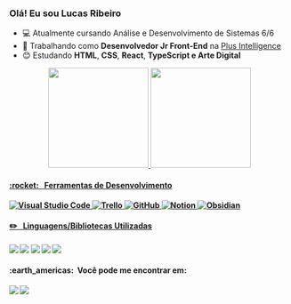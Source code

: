 ### Olá! Eu sou Lucas Ribeiro

- 💻 Atualmente cursando Análise e Desenvolvimento de Sistemas 6/6
- 💼 Trabalhando como **Desenvolvedor Jr Front-End** na <a href="https://www.plusintelligence.com.br">Plus Intelligence</a>
- 😊 Estudando <b>HTML</b>, <b>CSS</b>, <b>React</b>, <b>TypeScript<b/> e <b>Arte Digital</b>


<div align="center">
  <a href="https://github.com/Lucas-RCS">
  <img height="180em" src="https://github-readme-stats.vercel.app/api?username=Lucas-RCS&show_icons=true&theme=radical&include_all_commits=true&count_private=true"/>
  <img height="180em" src="https://github-readme-stats.vercel.app/api/top-langs/?username=Lucas-RCS&layout=compact&langs_count=7&theme=radical"/>
</div>


<h4><b>:rocket: &nbsp; Ferramentas de Desenvolvimento</b></h4>

![Visual Studio Code](https://img.shields.io/badge/-Visual%20Studio%20Code-333333?style=for-the-badge&logo=visual-studio-code&logoColor=007ACC)
![Trello](https://img.shields.io/badge/-TRELLO-1b8ac8?style=for-the-badge&logo=trello&logoColor=F4F2F6)
![GitHub](https://img.shields.io/badge/-GITHUB-363636?style=for-the-badge&logo=GITHUB&logoColor=WHITE)
![Notion](https://img.shields.io/badge/-NOTION-FFF?style=for-the-badge&logo=notion&logoColor=black)
![Obsidian](https://img.shields.io/badge/-OBSIDIAN-6f1bc8?style=for-the-badge&logo=obsidian&logoColor=white)
 
  <h4><b>✏️ &nbsp; Linguagens/Bibliotecas Utilizadas</b></h4>
<div> 
 <a href="" target="_blank"><img src="https://img.shields.io/badge/-HTML5-2E2E2E?style=for-the-badge&logo=html5&logoColor=DB6731" target="_blank"></a>
  <a href="" target="_blank"><img src="https://img.shields.io/badge/-CSS3-0E3245?style=for-the-badge&logo=css3&logoColor=2EA9E5" target="_blank"></a>
  <a href="" target="_blank"><img src="https://img.shields.io/badge/-JavaScript-DCCE1A?style=for-the-badge&logo=javascript&logoColor=262100" target="_blank"></a>
   <a href="#" target="_blank"><img src="https://img.shields.io/badge/-React-3e7de6?style=for-the-badge&logo=React&logoColor=white" target="_blank"></a>
<a href="#" target="_blank"><img src="https://img.shields.io/badge/-React Native-3e7de6?style=for-the-badge&logo=React&logoColor=white" target="_blank"></a>
</div>

<h4><b>:earth_americas: &nbsp;Você pode me encontrar em:</b></h4>

<div>
   <a href="https://www.linkedin.com/in/lucas-ribeiro-261790242/" target="_blank"><img src="https://img.shields.io/badge/-LinkedIn-%230077B5?style=for-the-badge&logo=linkedin&logoColor=white" target="_blank"></a>
   <a href="https://www.instagram.com/lucasribeiro_26" target="_blank"><img src="https://img.shields.io/badge/-Instagram-%23E4405F?style=for-the-badge&logo=instagram&logoColor=white" target="_blank"></a>
</div>
